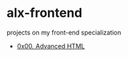 # alx-frontend
projects on my front-end specialization 

- [0x00. Advanced HTML](./0x00-html_advanced/)
